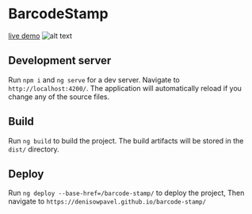# BarcodeStamp
[live demo](https://denisowpavel.github.io/barcode-stamp/)
![alt text](https://i.ibb.co/Y71gsVL/photo-2022-11-10-00-59-05.jpg "screenshot")

## Development server

Run `npm i` and `ng serve` for a dev server. Navigate to `http://localhost:4200/`. The application will automatically reload if you change any of the source files.

## Build

Run `ng build` to build the project. The build artifacts will be stored in the `dist/` directory.

## Deploy

Run `ng deploy --base-href=/barcode-stamp/` to deploy the project, Then navigate to `https://denisowpavel.github.io/barcode-stamp/` 
